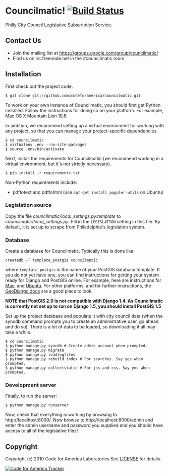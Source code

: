 Councilmatic! [![Build Status](https://travis-ci.org/codeforamerica/councilmatic.png)](http://travis-ci.org/codeforamerica/councilmatic)
=============
Philly City Council Legislative Subscription Service.

Contact Us
----------
- Join the mailing list at https://groups.google.com/group/councilmatic/
- Find us on irc.freenode.net in the #councilmatic room

Installation
------------
First check out the project code.

    $ git clone git://github.com/codeforamerica/councilmatic.git

To work on your own instance of Councilmatic, you should first get Python
installed. Follow the instructions for doing so on your platform. For example,
[Mac OS X Mountain Lion 10.8](http://hackercodex.com/guide/python-virtualenv-on-mac-osx-mountain-lion-10.8/).

In addition, we recommend setting up a virtual environment for working with any
project, so that you can manage your project-specific dependencies.

    $ cd councilmatic
    $ virtualenv .env --no-site-packages
    $ source .env/bin/activate

Next, install the requirements for Councilmatic (we recommend working in a
virtual environment, but it's not strictly necessary).

    $ pip install -r requirements.txt

Non-Python requirements include:

* pdftotext and pdftohtml (use ``apt-get install poppler-utils`` on Ubuntu)


### Legislation source

Copy the file *councilmatic/local_settings.py.template* to
*councilmatic/local_settings.py*.  Fill in the `LEGISLATION` setting in this
file.  By default, it is set up to scrape from Philadelphia's legislation
system.


### Database

Create a database for Councilmatic. Typically this is done like:

    createdb -T template_postgis councilmatic

where `template_postgis` is the name of your PostGIS database template. If you
do not yet have one, you can find instructions for getting your system ready for
Django and PostGIS online.  For example, here are instructions for
[Mac](https://gist.github.com/3188632), and
[Ubuntu](http://brandonkonkle.com/blog/2010/jul/19/setting-template_postgis-lucid/).
For other platforms, and for further instructions, the
[GeoDjango docs](https://docs.djangoproject.com/en/dev/ref/contrib/gis/install/#platform-specific-instructions)
are a good place to look.

**NOTE that PostGIS 2.0 is not compatible with Django 1.4.  As Councilmatic is
currently not set up to run on Django 1.5, you should install PostGIS 1.5**


Set up the project database and populate it with city council data (when the
syncdb command prompts you to create an administrative user, go ahead and do
so). There is a lot of data to be loaded, so downloading it all may take a
while.

    $ cd councilmatic
    $ python manage.py syncdb # Create admin account when prompted.
    $ python manage.py migrate
    $ python manage.py loadlegfiles
    $ python manage.py rebuild_index # For searches. Say yes when prompted.
    $ python manage.py collectstatic # For jss and css. Say yes when prompted.


### Development server

Finally, to run the server:

    $ python manage.py runserver

Now, check that everything is working by browsing to http://localhost:8000/. Now
browse to http://localhost:8000/admin and enter the admin username and password
you supplied and you should have access to all of the legislative files!


Copyright
---------
Copyright (c) 2010 Code for America Laboratories
See [LICENSE](https://github.com/cfalabs/open311/blob/master/LICENSE.mkd) for details.

[![Code for America Tracker](http://stats.codeforamerica.org/codeforamerica/philly_legislative.png)](http://stats.codeforamerica.org/projects/philly_legislative)
